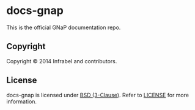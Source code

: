 docs-gnap
=========

This is the official GNaP documentation repo.

## Copyright

Copyright © 2014 Infrabel and contributors.

## License

docs-gnap is licensed under [BSD (3-Clause)](http://choosealicense.com/licenses/bsd-3-clause/ "Read more about the BSD (3-Clause) License"). Refer to [LICENSE](https://github.com/infrabel/docs-gnap/blob/master/LICENSE) for more information.
